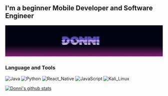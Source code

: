 ## I'm a beginner Mobile Developer and Software Engineer

[![Header](https://github.com/Chikkago/chikkago/blob/main/assets/header.png)](https://vk.com/mr.integral)

### Language and Tools
![Java](https://img.shields.io/badge/-Java-black?style=for-the-badge&logo=CoffeeScript&logoColor=white)
![Python](https://img.shields.io/badge/Python-black?style=for-the-badge&logo=Python&logoColor=white)
![React_Native](https://img.shields.io/badge/React_Native-black?style=for-the-badge&logo=React&logoColor=white)
![JavaScript](https://img.shields.io/badge/JavaScript-black?style=for-the-badge&logo=JavaScript&logoColor=white)
![Kali_Linux](https://img.shields.io/badge/Kali_Linux-black?style=for-the-badge&logo=KaliLinux&logoColor=white&logoWidth=12)

[![Donni's github stats](https://github-readme-stats.vercel.app/api?username=Donni&repo=github-readme-stats&show_icons=true&theme=radical&border_radius=15&locale=en&bg_color=141321&include_all_commits=true&custom_title=Donni&count_private=true)](https://github.com/Chikkago)